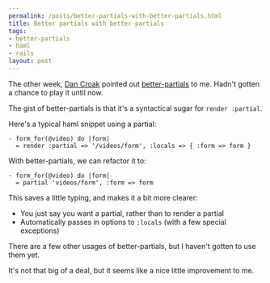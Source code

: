 ```yaml
--- 
permalink: /posts/better-partials-with-better-partials.html
title: Better partials with better-partials
tags: 
- better-partials
- haml
- rails
layout: post
---
```

The other week, [Dan Croak](http://dancroak.com) pointed out [better-partials](http://www.railsjedi.com/posts/22-Better-Partials-Plugin-for-Ruby-on-Rails) to me. Hadn't gotten a chance to play it until now.

The gist of better-partials is that it's a syntactical sugar for `render :partial`.

Here's a typical haml snippet using a partial:

<pre><code class="haml">- form_for(@video) do |form|
  = render :partial => '/videos/form', :locals => { :form => form }</code></pre>

With better-partials, we can refactor it to:

<pre><code class="haml">- form_for(@video) do |form|
  = partial 'videos/form', :form => form</code></pre>

This saves a little typing, and makes it a bit more clearer:

 * You just say you want a partial, rather than to render a partial
 * Automatically passes in options to `:locals` (with a few special exceptions)
 
There are a few other usages of better-partials, but I haven't gotten to use them yet.

It's not that big of a deal, but it seems like a nice little improvement to me.